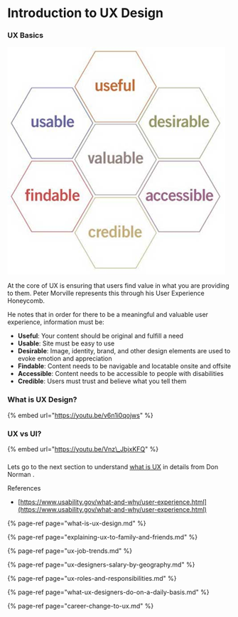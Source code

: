 # Introduction to UX Design

### UX Basics

![User Experience Honeycomb](../.gitbook/assets/image%20%2814%29.png)

At the core of UX is ensuring that users find value in what you are providing to them.  Peter Morville represents this through his User Experience Honeycomb.

He notes that in order for there to be a meaningful and valuable user experience, information must be:

* **Useful**: Your content should be original and fulfill a need
* **Usable**: Site must be easy to use
* **Desirable**: Image, identity, brand, and other design elements are used to evoke emotion and appreciation
* **Findable**: Content needs to be navigable and locatable onsite and offsite
* **Accessible**: Content needs to be accessible to people with disabilities
* **Credible**: Users must trust and believe what you tell them

### What is UX Design?

{% embed url="https://youtu.be/v6n1i0qojws" %}

### 

### UX vs UI?

{% embed url="https://youtu.be/Vnz\_JbjxKFQ" %}



### 



Lets go to the next section to understand [what is UX](what-is-ux-design.md) in details from Don Norman .



References

* [https://www.usability.gov/what-and-why/user-experience.html](https://www.usability.gov/what-and-why/user-experience.html)

{% page-ref page="what-is-ux-design.md" %}

{% page-ref page="explaining-ux-to-family-and-friends.md" %}

{% page-ref page="ux-job-trends.md" %}

{% page-ref page="ux-designers-salary-by-geography.md" %}

{% page-ref page="ux-roles-and-responsibilities.md" %}

{% page-ref page="what-ux-designers-do-on-a-daily-basis.md" %}

{% page-ref page="career-change-to-ux.md" %}



